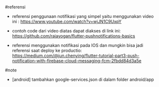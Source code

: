 #referensi
- referensi penggunaan notifikasi yang simpel yaitu menggunakan video ini : https://www.youtube.com/watch?v=wjJN1C9UxpY

- contoh code dari video diatas dapat diakses di link ini: https://github.com/rajayogan/flutter-pushnotifications-basics

- referensi menggunakan notifikasi pada IOS dan mungkin bisa jadi referensi saat deploy ke productio: https://medium.com/@jun.chenying/flutter-tutorial-part3-push-notification-with-firebase-cloud-messaging-fcm-2fbdd84d3a5e

#note
- [android] tambahkan google-services.json di dalam folder android/app